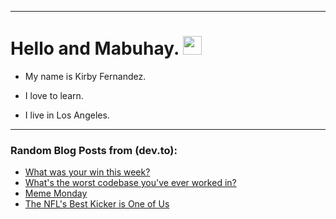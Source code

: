 
<img src="https://komarev.com/ghpvc/?username=kirbygit&style=flat-square&color=blue" alt=""/>

---
<h1>
  Hello and Mabuhay.
  <img src="https://media.giphy.com/media/hvRJCLFzcasrR4ia7z/giphy.gif" width="30px"/>
</h1>

- My name is Kirby Fernandez.

- I love to learn.

- I live in Los Angeles.

---

### Random Blog Posts from (dev.to):
<!-- BLOG-POST-LIST:START -->
- [What was your win this week?](https://dev.to/devteam/what-was-your-win-this-week-13hp)
- [What&#39;s the worst codebase you&#39;ve ever worked in?](https://dev.to/ben/whats-the-worst-codebase-youve-ever-worked-in-1ndk)
- [Meme Monday](https://dev.to/ben/meme-monday-20jg)
- [The NFL&#39;s Best Kicker is One of Us](https://dev.to/ben/the-nfls-best-kicker-is-one-of-us-5f1k)
<!-- BLOG-POST-LIST:END -->

